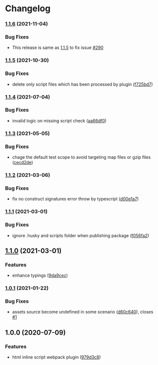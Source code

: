 # Changelog

### [1.1.6](https://github.com/icelam/html-inline-script-webpack-plugin/compare/v1.1.5...v1.1.6) (2021-11-04)


### Bug Fixes

* This release is same as [1.1.5](https://github.com/icelam/html-inline-script-webpack-plugin/compare/v1.1.4...v1.1.5) to fix issue [#290](https://github.com/icelam/html-inline-script-webpack-plugin/issues/290)

### [1.1.5](https://github.com/icelam/html-inline-script-webpack-plugin/compare/v1.1.4...v1.1.5) (2021-10-30)


### Bug Fixes

* delete only script files which has been processed by plugin ([f725bd7](https://github.com/icelam/html-inline-script-webpack-plugin/commit/f725bd7599c3c478d008713b001538c42347b838))

### [1.1.4](https://github.com/icelam/html-inline-script-webpack-plugin/compare/v1.1.3...v1.1.4) (2021-07-04)


### Bug Fixes

* invalid logic on missing script check ([aa66df0](https://github.com/icelam/html-inline-script-webpack-plugin/commit/aa66df02b9a4e3f209091b91be41caa9e6559c6a))

### [1.1.3](https://github.com/icelam/html-inline-script-webpack-plugin/compare/v1.1.2...v1.1.3) (2021-05-05)


### Bug Fixes

* chage the default test scope to avoid targeting map files or gzip files ([cecd2de](https://github.com/icelam/html-inline-script-webpack-plugin/commit/cecd2de7f0a40306cd813da616e085b43e23464b))

### [1.1.2](https://github.com/icelam/html-inline-script-webpack-plugin/compare/v1.1.1...v1.1.2) (2021-03-06)


### Bug Fixes

* fix no construct signatures error throw by typescript ([d00e1a7](https://github.com/icelam/html-inline-script-webpack-plugin/commit/d00e1a7eb79bb81642246ac81d68807b72bcb06e))

### [1.1.1](https://github.com/icelam/html-inline-script-webpack-plugin/compare/v1.1.0...v1.1.1) (2021-03-01)


### Bug Fixes

* ignore .husky and scripts folder when publishing package ([f056fa2](https://github.com/icelam/html-inline-script-webpack-plugin/commit/f056fa26f242cdca73254f5a0a260a98c4e477d7))

## [1.1.0](https://github.com/icelam/html-inline-script-webpack-plugin/compare/v1.0.1...v1.1.0) (2021-03-01)


### Features

* enhance typings ([9da9cec](https://github.com/icelam/html-inline-script-webpack-plugin/commit/9da9ceca3477a5f82b416a69704b9c790212a738))

### [1.0.1](https://github.com/icelam/html-inline-script-webpack-plugin/compare/v1.0.0...v1.0.1) (2021-01-22)


### Bug Fixes

* assets source become undefined in some scenario ([d60c640](https://github.com/icelam/html-inline-script-webpack-plugin/commit/d60c640eb7eaf0673a4930fc9cf7777b89a2c0ab)), closes [#1](https://github.com/icelam/html-inline-script-webpack-plugin/issues/1)

## 1.0.0 (2020-07-09)


### Features

* html inline script webpack plugin ([979d3c8](https://github.com/icelam/html-inline-script-webpack-plugin/commit/979d3c8bf9699235209f3852c2600756b9a8281c))
